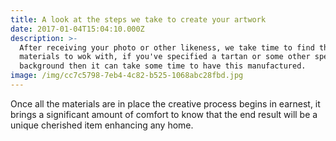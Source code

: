 ```yaml
---
title: A look at the steps we take to create your artwork
date: 2017-01-04T15:04:10.000Z
description: >-
  After receiving your photo or other likeness, we take time to find the correct
  materials to wok with, if you've specified a tartan or some other specific
  background then it can take some time to have this manufactured.
image: /img/cc7c5798-7eb4-4c82-b525-1068abc28fbd.jpg
---
```

Once all the materials are in place the creative process begins in earnest, it brings a significant amount of comfort to know that the end result will be a unique cherished item enhancing any home.

